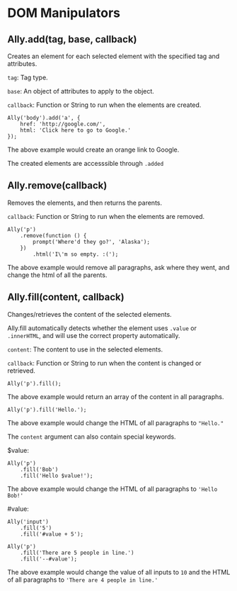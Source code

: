 # DOM Manipulators

## Ally.add(tag, base, callback)

Creates an element for each selected element with the specified tag and attributes.

`tag`: Tag type.

`base`: An object of attributes to apply to the object.

`callback`: Function or String to run when the elements are created.

    Ally('body').add('a', {
        href: 'http://google.com/',
        html: 'Click here to go to Google.'
    });

The above example would create an orange link to Google.

The created elements are accesssible through `.added`

## Ally.remove(callback)

Removes the elements, and then returns the parents.

`callback`: Function or String to run when the elements are removed.

    Ally('p')
        .remove(function () {
            prompt('Where'd they go?', 'Alaska');
        })
            .html('I\'m so empty. :(');

The above example would remove all paragraphs, ask where they went, and change the html of all the parents.

## Ally.fill(content, callback)

Changes/retrieves the content of the selected elements.

Ally.fill automatically detects whether the element uses `.value` or `.innerHTML`, and will use the correct property automatically.

`content`: The content to use in the selected elements.

`callback`: Function or String to run when the content is changed or retrieved.

    Ally('p').fill();

The above example would return an array of the content in all paragraphs.

    Ally('p').fill('Hello.');

The above example would change the HTML of all paragraphs to `"Hello."`

The `content` argument can also contain special keywords.

$value:

    Ally('p')
        .fill('Bob')
        .fill('Hello $value!');

The above example would change the HTML of all paragraphs to `'Hello Bob!'`

\#value:

    Ally('input')
        .fill('5')
        .fill('#value + 5');
    
    Ally('p')
        .fill('There are 5 people in line.')
        .fill('--#value');

The above example would change the value of all inputs to `10` and the HTML of all paragraphs to `'There are 4 people in line.'`




